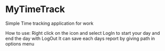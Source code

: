 # MyTimeTrack
 Simple Time tracking application for work

How to use:
Right click on the icon and select LogIn to start your day and end the day with LogOut
It can save each days report by giving path in options menu
